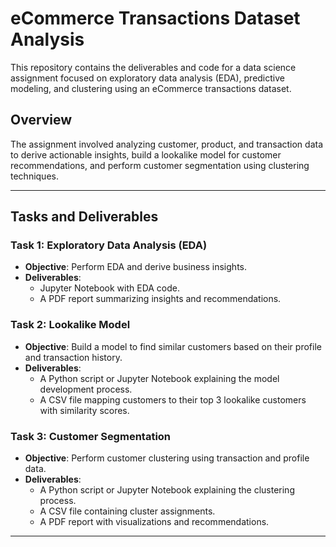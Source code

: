 # eCommerce Transactions Dataset Analysis

This repository contains the deliverables and code for a data science assignment focused on exploratory data analysis (EDA), predictive modeling, and clustering using an eCommerce transactions dataset.

## Overview

The assignment involved analyzing customer, product, and transaction data to derive actionable insights, build a lookalike model for customer recommendations, and perform customer segmentation using clustering techniques.

---

## Tasks and Deliverables

### **Task 1: Exploratory Data Analysis (EDA)**
- **Objective**: Perform EDA and derive business insights.
- **Deliverables**:
  - Jupyter Notebook with EDA code.
  - A PDF report summarizing insights and recommendations.

### **Task 2: Lookalike Model**
- **Objective**: Build a model to find similar customers based on their profile and transaction history.
- **Deliverables**:
  - A Python script or Jupyter Notebook explaining the model development process.
  - A CSV file mapping customers to their top 3 lookalike customers with similarity scores.

### **Task 3: Customer Segmentation**
- **Objective**: Perform customer clustering using transaction and profile data.
- **Deliverables**:
  - A Python script or Jupyter Notebook explaining the clustering process.
  - A CSV file  containing cluster assignments.
  - A PDF report with visualizations and recommendations.

---



